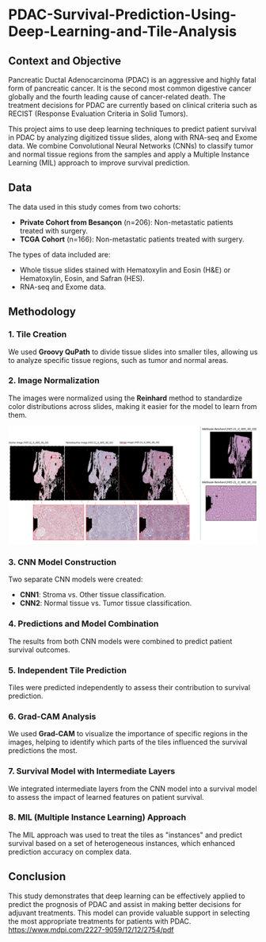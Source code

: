 # PDAC-Survival-Prediction-Using-Deep-Learning-and-Tile-Analysis

## Context and Objective

Pancreatic Ductal Adenocarcinoma (PDAC) is an aggressive and highly fatal form of pancreatic cancer. It is the second most common digestive cancer globally and the fourth leading cause of cancer-related death. The treatment decisions for PDAC are currently based on clinical criteria such as RECIST (Response Evaluation Criteria in Solid Tumors).

This project aims to use deep learning techniques to predict patient survival in PDAC by analyzing digitized tissue slides, along with RNA-seq and Exome data. We combine Convolutional Neural Networks (CNNs) to classify tumor and normal tissue regions from the samples and apply a Multiple Instance Learning (MIL) approach to improve survival prediction.

## Data

The data used in this study comes from two cohorts:
- **Private Cohort from Besançon** (n=206): Non-metastatic patients treated with surgery.
- **TCGA Cohort** (n=166): Non-metastatic patients treated with surgery.

The types of data included are:
- Whole tissue slides stained with Hematoxylin and Eosin (H&E) or Hematoxylin, Eosin, and Safran (HES).
- RNA-seq and Exome data.

## Methodology

### 1. Tile Creation
We used **Groovy QuPath** to divide tissue slides into smaller tiles, allowing us to analyze specific tissue regions, such as tumor and normal areas.

### 2. Image Normalization
The images were normalized using the **Reinhard** method to standardize color distributions across slides, making it easier for the model to learn from them.

![Image of aciduino on protoboard](https://github.com/dinaOuahbi/DenseNet-_-prediction-of-responders-and-non-responders-patients/blob/main/filtration_norm_slide.PNG)

### 3. CNN Model Construction
Two separate CNN models were created:
- **CNN1**: Stroma vs. Other tissue classification.
- **CNN2**: Normal tissue vs. Tumor tissue classification.

### 4. Predictions and Model Combination
The results from both CNN models were combined to predict patient survival outcomes.

### 5. Independent Tile Prediction
Tiles were predicted independently to assess their contribution to survival prediction.

### 6. Grad-CAM Analysis
We used **Grad-CAM** to visualize the importance of specific regions in the images, helping to identify which parts of the tiles influenced the survival predictions the most.

### 7. Survival Model with Intermediate Layers
We integrated intermediate layers from the CNN model into a survival model to assess the impact of learned features on patient survival.

### 8. MIL (Multiple Instance Learning) Approach
The MIL approach was used to treat the tiles as "instances" and predict survival based on a set of heterogeneous instances, which enhanced prediction accuracy on complex data.

## Conclusion
This study demonstrates that deep learning can be effectively applied to predict the prognosis of PDAC and assist in making better decisions for adjuvant treatments. This model can provide valuable support in selecting the most appropriate treatments for patients with PDAC.
https://www.mdpi.com/2227-9059/12/12/2754/pdf

